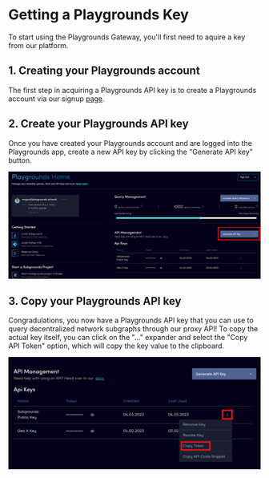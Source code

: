 # Getting a Playgrounds Key

To start using the Playgrounds Gateway, you'll first need to aquire a key from our platform.

## 1. Creating your Playgrounds account
The first step in acquiring a Playgrounds API key is to create a Playgrounds account via our signup [page](https://app.playgrounds.network/signup).

## 2. Create your Playgrounds API key
Once you have created your Playgrounds account and are logged into the Playgrounds app, create a new API key by clicking the "Generate API key" button.

![](/_static/assets/pg-app-create-api-key.png)

## 3. Copy your Playgrounds API key
Congradulations, you now have a Playgrounds API key that you can use to query decentralized network subgraphs through our proxy API! To copy the actual key itself, you can click on the "..." expander and select the "Copy API Token" option, which will copy the key value to the clipboard.

![](/_static/assets/pg-app-copy-api-key.png) 
